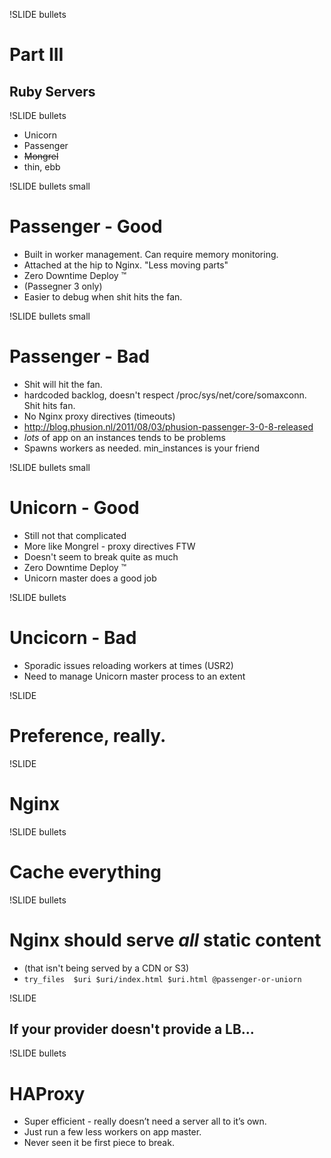 !SLIDE bullets

# Part III #
## Ruby Servers ##

!SLIDE bullets

* Unicorn
* Passenger
* <strike>Mongrel</strike>
* thin, ebb

!SLIDE bullets small

# Passenger - Good #
* Built in worker management.  Can require memory monitoring.
* Attached at the hip to Nginx.  "Less moving parts"
* Zero Downtime Deploy &#x2122;
* (Passegner 3 only)
* Easier to debug when shit hits the fan. 

!SLIDE bullets small

# Passenger - Bad #
* Shit will hit the fan.
* hardcoded backlog, doesn't respect /proc/sys/net/core/somaxconn.  Shit hits fan.
* No Nginx proxy directives (timeouts)
* <http://blog.phusion.nl/2011/08/03/phusion-passenger-3-0-8-released>
* _lots_ of app on an instances tends to be problems
* Spawns workers as needed.  min_instances is your friend

!SLIDE bullets small
# Unicorn - Good
* Still not that complicated
* More like Mongrel - proxy directives FTW
* Doesn't seem to break quite as much
* Zero Downtime Deploy &#x2122;	
* Unicorn master does a good job

!SLIDE bullets
# Uncicorn - Bad
* Sporadic issues reloading workers at times (USR2)
* Need to manage Unicorn master process to an extent

!SLIDE 
# Preference, really. #

!SLIDE
# Nginx #

!SLIDE bullets
# Cache everything #

!SLIDE bullets
# Nginx should serve _all_ static content 
* (that isn't being served by a CDN or S3)
* `try_files  $uri $uri/index.html $uri.html @passenger-or-uniorn`

!SLIDE 

## If your provider doesn't provide a LB... ##

!SLIDE bullets

# HAProxy #
* Super efficient - really doesn’t need a server all to it’s own.   
* Just run a few less workers on app master.
* Never seen it be first piece to break.